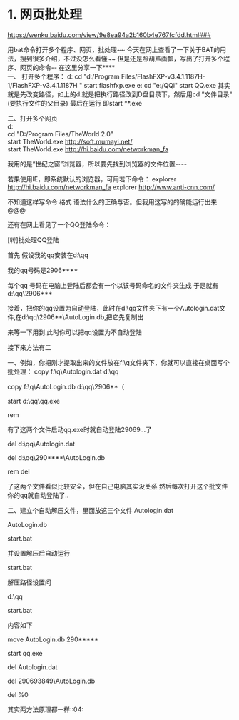 # 1. 网页批处理


https://wenku.baidu.com/view/9e8ea94a2b160b4e767fcfdd.html###



 用bat命令打开多个程序、网页，批处理~~      今天在网上查看了一下关于BAT的用法，搜到很多介绍，不过没怎么看懂~~    但是还是照葫芦画瓢，写出了打开多个程序、网页的命令--   在这里分享一下****     
 一、 打开多个程序：  d:      cd "d:/Program Files/FlashFXP-v3.4.1.1187H-1/FlashFXP-v3.4.1.1187H "    start flashfxp.exe    e:     cd "e:/QQi"    start QQ.exe    其实就是先改变路径，如上的d:就是把执行路径改到D盘目录下，然后用cd ”文件目录"(要执行文件的父目录) 最后在运行 即start **.exe        
 
 二、打开多个网页    
 d:     
 cd "D:/Program Files/TheWorld 2.0"      
 start TheWorld.exe http://soft.mumayi.net/   
 start TheWorld.exe http://hi.baidu.com/networkman_fa    
 
 我用的是“世纪之窗”浏览器，所以要先找到浏览器的文件位置----     
 
 若果使用IE，即系统默认的浏览器，可用若下命令：  explorer http://hi.baidu.com/networkman_fa    explorer    http://www.anti-cnn.com/ 


   不知道这样写命令 格式 语法什么的正确与否。但我用这写的的确能运行出来@@@    
   
   还有在网上看见了一个QQ登陆命令： 
   
   [转]批处理QQ登陆     
   
   首先 假设我的qq安装在d:\qq     
   
   我的qq号码是2906****     
   
   每个qq 号码在电脑上登陆后都会有一个以该号码命名的文件夹生成     于是就有d:\qq\2906***    
   
   接着，把你的qq设置为自动登陆，此时在d:\qq文件夹下有一个Autologin.dat文件,在d:\qq\2906\*\*\AutoLogin.db,把它先复制出     
   
   来等一下用到.此时你可以把qq设置为不自动登陆     
   
   接下来方法有二    
   
   一、例如，你把刚才提取出来的文件放在f:\q文件夹下，你就可以直接在桌面写个批处理：     copy f:\q\Autologin.dat d:\qq     
   
   copy f:\q\AutoLogin.db d:\qq\2906**（     
   
   start d:\qq\qq.exe    
   
   rem 
   
   有了这两个文件启动qq.exe时就自动登陆29069...了     
   
   del d:\qq\Autologin.dat     
   
   del d:\qq\290****\AutoLogin.db     
   
   rem del
   
   了这两个文件看似比较安全，但在自己电脑其实没关系     然后每次打开这个批文件你的qq就自动登陆了..     
   
   二、建立个自动解压文件，里面放这三个文件     Autologin.dat    



 AutoLogin.db     
 
 start.bat     
 
 并设置解压后自动运行
 
 start.bat     
 
 解压路径设置问
 
 d:\qq     
 
 start.bat
 
 内容如下     
 
 move AutoLogin.db 290*****     
 
 start qq.exe     
 
 del Autologin.dat     
 
 del 290693849\AutoLogin.db     
 
 del %0    
 
 其实两方法原理都一样::04:   










